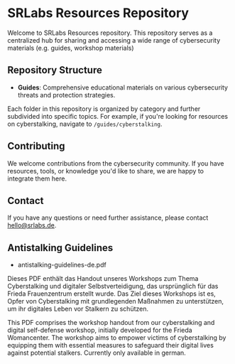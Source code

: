 # SRLabs Resources Repository

Welcome to SRLabs Resources repository. This repository serves as a centralized hub for sharing and accessing a wide range of cybersecurity materials (e.g. guides, workshop materials)

## Repository Structure

- **Guides**: Comprehensive educational materials on various cybersecurity threats and protection strategies.

Each folder in this repository is organized by category and further subdivided into specific topics. For example, if you're looking for resources on cyberstalking, navigate to `/guides/cyberstalking`.

## Contributing

We welcome contributions from the cybersecurity community. If you have resources, tools, or knowledge you'd like to share, we are happy to integrate them here.

## Contact

If you have any questions or need further assistance, please contact hello@srlabs.de.


## Antistalking Guidelines
- antistalking-guidelines-de.pdf

Dieses PDF enthält das Handout unseres Workshops zum Thema Cyberstalking und digitaler Selbstverteidigung, das ursprünglich für das Frieda Frauenzentrum erstellt wurde. 
Das Ziel dieses Workshops ist es, Opfer von Cyberstalking mit grundlegenden Maßnahmen zu unterstützen, um ihr digitales Leben vor Stalkern zu schützen.

This PDF comprises the workshop handout from our cyberstalking and digital self-defense workshop, initially developed for the Frieda Womancenter. 
The workshop aims to empower victims of cyberstalking by equipping them with essential measures to safeguard their digital lives against potential stalkers.
Currently only available in german.
